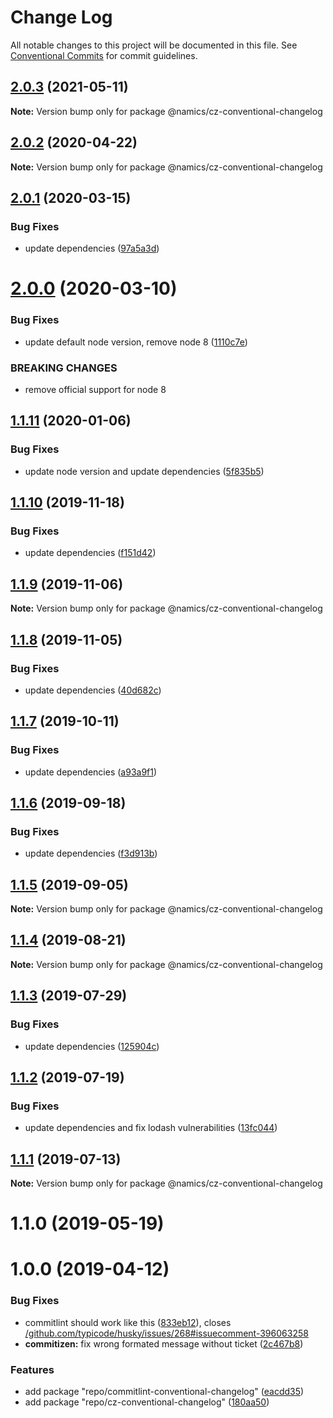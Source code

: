 # Change Log

All notable changes to this project will be documented in this file.
See [Conventional Commits](https://conventionalcommits.org) for commit guidelines.

## [2.0.3](https://github.com/merkle-open/frontend-defaults/compare/@namics/cz-conventional-changelog@2.0.2...@namics/cz-conventional-changelog@2.0.3) (2021-05-11)

**Note:** Version bump only for package @namics/cz-conventional-changelog





## [2.0.2](https://github.com/merkle-open/frontend-defaults/compare/@namics/cz-conventional-changelog@2.0.1...@namics/cz-conventional-changelog@2.0.2) (2020-04-22)

**Note:** Version bump only for package @namics/cz-conventional-changelog






## [2.0.1](https://github.com/merkle-open/frontend-defaults/compare/@namics/cz-conventional-changelog@2.0.0...@namics/cz-conventional-changelog@2.0.1) (2020-03-15)


### Bug Fixes

* update dependencies ([97a5a3d](https://github.com/merkle-open/frontend-defaults/commit/97a5a3deb08b5772d56e94d9e4d4aa8a33562c57))





# [2.0.0](https://github.com/merkle-open/frontend-defaults/compare/@namics/cz-conventional-changelog@1.1.11...@namics/cz-conventional-changelog@2.0.0) (2020-03-10)


### Bug Fixes

* update default node version, remove node 8 ([1110c7e](https://github.com/merkle-open/frontend-defaults/commit/1110c7e6d66620a192dd29893df9b049ac435a59))


### BREAKING CHANGES

* remove official support for node 8






## [1.1.11](https://github.com/merkle-open/frontend-defaults/compare/@namics/cz-conventional-changelog@1.1.10...@namics/cz-conventional-changelog@1.1.11) (2020-01-06)


### Bug Fixes

* update node version and update dependencies ([5f835b5](https://github.com/merkle-open/frontend-defaults/commit/5f835b5a690d57177d0e18d0fc4c6644adba8d2e))





## [1.1.10](https://github.com/merkle-open/frontend-defaults/compare/@namics/cz-conventional-changelog@1.1.9...@namics/cz-conventional-changelog@1.1.10) (2019-11-18)


### Bug Fixes

* update dependencies ([f151d42](https://github.com/merkle-open/frontend-defaults/commit/f151d4275056f78a59d0f992b5fcb17489244027))





## [1.1.9](https://github.com/merkle-open/frontend-defaults/compare/@namics/cz-conventional-changelog@1.1.8...@namics/cz-conventional-changelog@1.1.9) (2019-11-06)

**Note:** Version bump only for package @namics/cz-conventional-changelog

## [1.1.8](https://github.com/merkle-open/frontend-defaults/compare/@namics/cz-conventional-changelog@1.1.7...@namics/cz-conventional-changelog@1.1.8) (2019-11-05)

### Bug Fixes

-   update dependencies ([40d682c](https://github.com/merkle-open/frontend-defaults/commit/40d682c7f67ed7990295c171b6898b74a52ebb70))

## [1.1.7](https://github.com/merkle-open/frontend-defaults/compare/@namics/cz-conventional-changelog@1.1.6...@namics/cz-conventional-changelog@1.1.7) (2019-10-11)

### Bug Fixes

-   update dependencies ([a93a9f1](https://github.com/merkle-open/frontend-defaults/commit/a93a9f15adf85b7c949bc47040a67e190eedd77e))

## [1.1.6](https://github.com/merkle-open/frontend-defaults/compare/@namics/cz-conventional-changelog@1.1.5...@namics/cz-conventional-changelog@1.1.6) (2019-09-18)

### Bug Fixes

-   update dependencies ([f3d913b](https://github.com/merkle-open/frontend-defaults/commit/f3d913b))

## [1.1.5](https://github.com/merkle-open/frontend-defaults/compare/@namics/cz-conventional-changelog@1.1.4...@namics/cz-conventional-changelog@1.1.5) (2019-09-05)

**Note:** Version bump only for package @namics/cz-conventional-changelog

## [1.1.4](https://github.com/merkle-open/frontend-defaults/compare/@namics/cz-conventional-changelog@1.1.3...@namics/cz-conventional-changelog@1.1.4) (2019-08-21)

**Note:** Version bump only for package @namics/cz-conventional-changelog

## [1.1.3](https://github.com/merkle-open/frontend-defaults/compare/@namics/cz-conventional-changelog@1.1.2...@namics/cz-conventional-changelog@1.1.3) (2019-07-29)

### Bug Fixes

-   update dependencies ([125904c](https://github.com/merkle-open/frontend-defaults/commit/125904c))

## [1.1.2](https://github.com/merkle-open/frontend-defaults/compare/@namics/cz-conventional-changelog@1.1.1...@namics/cz-conventional-changelog@1.1.2) (2019-07-19)

### Bug Fixes

-   update dependencies and fix lodash vulnerabilities ([13fc044](https://github.com/merkle-open/frontend-defaults/commit/13fc044))

## [1.1.1](https://github.com/merkle-open/frontend-defaults/compare/@namics/cz-conventional-changelog@1.1.0...@namics/cz-conventional-changelog@1.1.1) (2019-07-13)

**Note:** Version bump only for package @namics/cz-conventional-changelog

# 1.1.0 (2019-05-19)

# 1.0.0 (2019-04-12)

### Bug Fixes

-   commitlint should work like this ([833eb12](https://github.com/merkle-open/frontend-defaults/commit/833eb12)), closes [/github.com/typicode/husky/issues/268#issuecomment-396063258](https://github.com//github.com/typicode/husky/issues/268/issues/issuecomment-396063258)
-   **commitizen:** fix wrong formated message without ticket ([2c467b8](https://github.com/merkle-open/frontend-defaults/commit/2c467b8))

### Features

-   add package "repo/commitlint-conventional-changelog" ([eacdd35](https://github.com/merkle-open/frontend-defaults/commit/eacdd35))
-   add package "repo/cz-conventional-changelog" ([180aa50](https://github.com/merkle-open/frontend-defaults/commit/180aa50))
